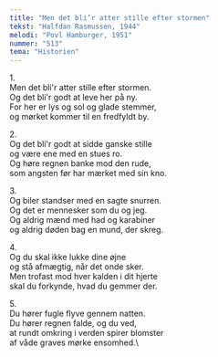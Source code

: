 ```yaml
---
title: "Men det bli’r atter stille efter stormen"
tekst: "Halfdan Rasmussen, 1944"
melodi: "Povl Hamburger, 1951"
nummer: "513"
tema: "Historien"
---
```

1\.\
Men det bli'r atter stille efter stormen.\
Og det bli'r godt at leve her på ny.\
For her er lys og sol og glade stemmer,\
og mørket kommer til en fredfyldt by.

2\.\
Og det bli'r godt at sidde ganske stille\
og være ene med en stues ro.\
Og høre regnen banke mod den rude,\
som angsten før har mærket med sin kno.

3\.\
Og biler standser med en sagte snurren.\
Og det er mennesker som du og jeg.\
Og aldrig mænd med had og karabiner\
og aldrig døden bag en mund, der skreg.

4\.\
Og du skal ikke lukke dine øjne\
og stå afmægtig, når det onde sker.\
Men trofast mod hver kalden i dit hjerte\
skal du forkynde, hvad du gemmer der.

5\.\
Du hører fugle flyve gennem natten.\
Du hører regnen falde, og du ved,\
at rundt omkring i verden spirer blomster\
af våde graves mørke ensomhed.\
